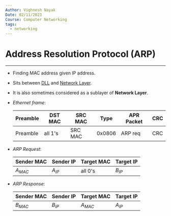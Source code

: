 ```yaml
---
Author: Vighnesh Nayak
Date: 02/11/2023
Course: Computer Networking
tags:
  - networking
---
```

# Address Resolution Protocol (ARP)
---
- Finding MAC address given IP address.
- Sits between [DLL](DLL.md) and [Network Layer](Network%20Layer.md).
- It is also sometimes considered as a sublayer of **Network Layer**.
-  *Ethernet frame*: 
	
	| Preamble | DST MAC | SRC MAC | Type | APR Packet | CRC |
	| -------- | ------- | ------- | ---- | ---------- | --- |
	| Preamble |  all 1's | SRC MAC |   0x0806   |  ARP req |CRC|

- *ARP Request*:
	 
	| Sender MAC | Sender IP | Target MAC | Target IP |
	| ---------- | --------- | ---------- | --------- |
	| $A_{MAC}$  | $A_{IP}$  | all 0's    | $B_{IP}$  |

- *ARP Response*:
	
	| Sender MAC | Sender IP | Target MAC | Target IP |
	| ---------- | --------- | ---------- | --------- |
	| $B_{MAC}$  | $B_{IP}$  | $A_{MAC}$    | $A_{IP}$  |

